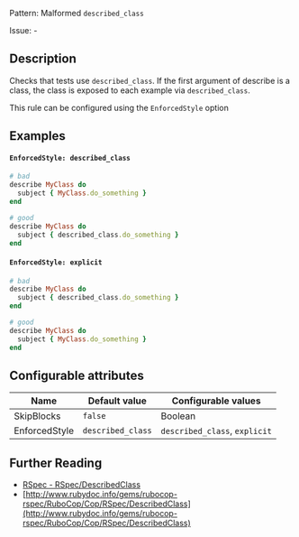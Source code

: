 Pattern: Malformed `described_class`

Issue: -

## Description

Checks that tests use `described_class`. If the first argument of describe is a class, the class is exposed to each example via `described_class`.

This rule can be configured using the `EnforcedStyle` option

## Examples

#### `EnforcedStyle: described_class`

```ruby
# bad
describe MyClass do
  subject { MyClass.do_something }
end

# good
describe MyClass do
  subject { described_class.do_something }
end
```
#### `EnforcedStyle: explicit`

```ruby
# bad
describe MyClass do
  subject { described_class.do_something }
end

# good
describe MyClass do
  subject { MyClass.do_something }
end
```

## Configurable attributes

Name | Default value | Configurable values
--- | --- | ---
SkipBlocks | `false` | Boolean
EnforcedStyle | `described_class` | `described_class`, `explicit`

## Further Reading

* [RSpec - RSpec/DescribedClass](https://rubocop-rspec.readthedocs.io/en/latest/cops_rspec/#rspecdescribedclass)
* [http://www.rubydoc.info/gems/rubocop-rspec/RuboCop/Cop/RSpec/DescribedClass](http://www.rubydoc.info/gems/rubocop-rspec/RuboCop/Cop/RSpec/DescribedClass)
